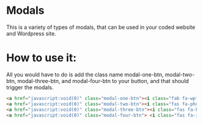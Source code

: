 # Modals
This is a variety of types of modals, that can be used in your coded website and Wordpress site.

<h1>How to use it:</h1>

All you would have to do is add the class name modal-one-btn, modal-two-btn, modal-three-btn, and modal-four-btn to your button, 
and that should trigger the modals. 

```HTML
<a href="javascript:void(0)" class="modal-one-btn"><i class="fab fa-wpforms"></i> Form Modal</a>
<a href="javascript:void(0)" class="modal-two-btn"><i class="fas fa-phone-alt"></i> Phone Modal</a>
<a href="javascript:void(0)" class="modal-three-btn"><i class="fas fa-hand-holding-usd"></i> Rebate Modal</a>
<a href="javascript:void(0)" class="modal-four-btn"> <i class="fas fa-info-circle"></i> Informational modal</a>
```

